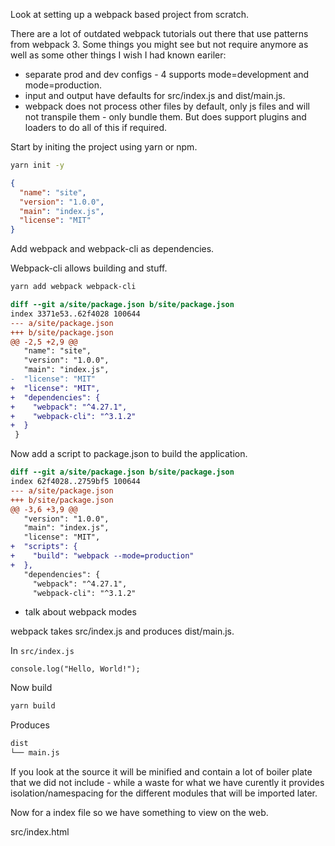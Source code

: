 Look at setting up a webpack based project from scratch.

There are a lot of outdated webpack tutorials out there that use patterns from webpack 3. Some things you might see but not require anymore as well as some other things I wish I had known eariler:

* separate prod and dev configs - 4 supports mode=development and mode=production.
* input and output have defaults for src/index.js and dist/main.js.
* webpack does not process other files by default, only js files and will not transpile them - only bundle them. But does support plugins and loaders to do all of this if required.

Start by initing the project using yarn or npm.

```bash
yarn init -y
```

```json
{
  "name": "site",
  "version": "1.0.0",
  "main": "index.js",
  "license": "MIT"
}
```

Add webpack and webpack-cli as dependencies.

Webpack-cli allows building and stuff.

```bash
yarn add webpack webpack-cli
```

```diff
diff --git a/site/package.json b/site/package.json
index 3371e53..62f4028 100644
--- a/site/package.json
+++ b/site/package.json
@@ -2,5 +2,9 @@
   "name": "site",
   "version": "1.0.0",
   "main": "index.js",
-  "license": "MIT"
+  "license": "MIT",
+  "dependencies": {
+    "webpack": "^4.27.1",
+    "webpack-cli": "^3.1.2"
+  }
 }
```

Now add a script to package.json to build the application.

```diff
diff --git a/site/package.json b/site/package.json
index 62f4028..2759bf5 100644
--- a/site/package.json
+++ b/site/package.json
@@ -3,6 +3,9 @@
   "version": "1.0.0",
   "main": "index.js",
   "license": "MIT",
+  "scripts": {
+    "build": "webpack --mode=production"
+  },
   "dependencies": {
     "webpack": "^4.27.1",
     "webpack-cli": "^3.1.2"
```

* talk about webpack modes

webpack takes src/index.js and produces dist/main.js.

In `src/index.js`

```jacascript
console.log("Hello, World!");
```

Now build

```bash
yarn build
```

Produces

```bash
dist
└── main.js
```

If you look at the source it will be minified and contain a lot of boiler plate
that we did not include - while a waste for what we have curently it provides
isolation/namespacing for the different modules that will be imported later.

Now for a index file so we have something to view on the web.

src/index.html
